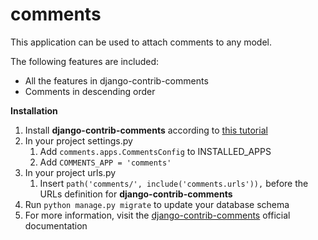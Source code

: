# comments

This application can be used to attach comments to any model.

The following features are included:

- All the features in django-contrib-comments
- Comments in descending order

**Installation**

1. Install **django-contrib-comments** according to [this tutorial](https://django-contrib-comments.readthedocs.io/en/latest/quickstart.html)
2. In your project settings.py
   1. Add `comments.apps.CommentsConfig` to INSTALLED_APPS
   2. Add `COMMENTS_APP = 'comments'`
3. In your project urls.py
   1. Insert `path('comments/', include('comments.urls')),` before the URLs definition for **django-contrib-comments**
4. Run `python manage.py migrate` to update your database schema
5. For more information, visit the [django-contrib-comments](https://django-contrib-comments.readthedocs.io/en/latest/index.html) official documentation